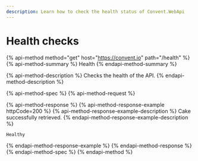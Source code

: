 ```yaml
---
description: Learn how to check the health status of Convent.WebApi
---
```


# Health checks

{% api-method method="get" host="https://convent.io" path="/health" %}
{% api-method-summary %}
Health
{% endapi-method-summary %}

{% api-method-description %}
Checks the health of the API.
{% endapi-method-description %}

{% api-method-spec %}
{% api-method-request %}

{% api-method-response %}
{% api-method-response-example httpCode=200 %}
{% api-method-response-example-description %}
Cake successfully retrieved.
{% endapi-method-response-example-description %}

```
Healthy
```
{% endapi-method-response-example %}
{% endapi-method-response %}
{% endapi-method-spec %}
{% endapi-method %}



